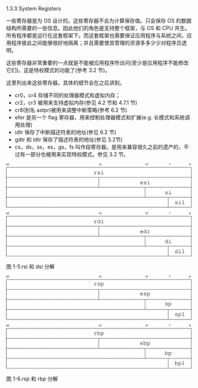 1.3.3 System Registers

一些寄存器是为 OS 设计的。这些寄存器不会为计算保存值。只会保存 OS 的数据结构所需要的一些信息。因此他们的角色是支持整个框架，与 OS 和 CPU 共生。所有程序都是运行在这套框架下。而这套框架也需要保证应用程序与系统之间，应用程序彼此之间能够很好地隔离；并且需要使其管理的资源多多少少对程序员透明。

这些寄存器非常重要的一点就是不能被应用程序所访问\(至少是应用程序不能修改它们\)。这是特权模式的功能了\(参考 3.2 节\)。

这里列出来这些寄存器。具体的细节会在之后讲到。

* cr0，cr4 存储不同的处理器模式和虚拟内存；
* cr2，cr3 被用来支持虚拟内存\(参见 4.2 节和 4.7.1 节\)
* cr8\(别名 astpr\)被用来调整中断策略\(参考 6.2 节\)
* efer 是另一个 flag 寄存器，用来控制处理器模式和扩展\(e.g. 长模式和系统调用处理\)
* idtr 保存了中断描述符表的地址\(参见 6.2 节\)
* gdtr 和 ldtr 保存了描述符表的地址\(参见 3.2节\)
* cs，ds，ss，es，gs，fs 叫作段寄存器。是用来兼容很久之前的遗产的，不过有一部分也被用来实现特权模式。参见 3.2 节。

![](/assets/1-5.gif)

图 1-5.rsi 和 dsi 分解

![](/assets/1-6.gif)

图 1-6.rsp 和 rbp 分解


